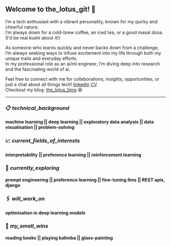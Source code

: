 ## Welcome to the_lotus_git! 🌷

I’m a tech enthusiast with a vibrant personality, known for my quirky and cheerful nature.  
I’m always down for a cold-brew coffee, an iced tea, or a good masal dosa. (I'd be real kushi about it!)  

As someone who learns quickly and never backs down from a challenge, I’m always seeking ways to infuse excitement into my life through both my unique traits and everyday efforts.  
In my professional role as an ai/ml engineer, I’m diving deep into research and the fascinating world of ai.  

Feel free to connect with me for collaborations, insights, opportunities, or just a chat about all things tech! [linkedin](https://www.linkedin.com/in/kamalamsivakumar/) [CV](https://kamalamsivakumar.github.io/resume/)  
Checkout my blog: [the_lotus_blog](https://kamalamsivakumar.github.io/) :smile:  

-------------------------------------------------------------------------------------------------------------------------------------------

### :clipboard: _technical_background_  
#### machine learning || deep learning || exploratory data analysis || data visualisation || problem-solving  

### :chart_with_upwards_trend: _current_fields_of_interests_
#### interpretability  || preference learning || reinforcement learning

### :round_pushpin: _currently_exploring_
#### prompt engineering || preference learning || fine-tuning llms || REST apis, django

### :paperclips: _will_work_on_
#### optimisation in deep learning models
 
### :briefcase: _my_small_wins_
#### reading books || playing kalimba || glass-painting
